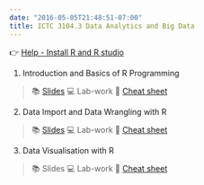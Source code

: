```yaml
---
date: "2016-05-05T21:48:51-07:00"
title: ICTC 3104.3 Data Analytics and Big Data 
---
```


👉 [Help - Install R and R studio](https://edify-thiyanga.netlify.app/installation/)

1) Introduction and Basics of R Programming

>   📚 [Slides](/slides/ictc2020_l1.html) 💻 Lab-work  🔖 [Cheat sheet](/Cheatsheets/base-r.pdf)

2) Data Import and Data Wrangling with R

> 📚 [Slides](/slides/ictc2020_l2.html)   💻 Lab-work  🔖 [Cheat sheet](/Cheatsheets/data-wrangling-cheatsheet.pdf) 


3) Data Visualisation with R

> 📚 Slides  💻 Lab-work  🔖 [Cheat sheet](/Cheatsheets/ggplot2-cheatsheet.pdf) 

